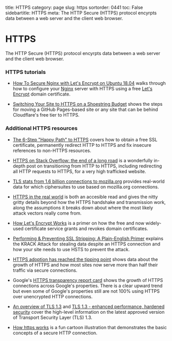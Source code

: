 title: HTTPS
category: page
slug: https
sortorder: 0441
toc: False
sidebartitle: HTTPS
meta: The HTTP Secure (HTTPS) protocol encyrpts data between a web server and the client web browser.


# HTTPS
The HTTP Secure (HTTPS) protocol encyrpts data between a web server and the 
client web browser.


### HTTPS tutorials
* [How To Secure Nginx with Let's Encrypt on Ubuntu 18.04](https://www.digitalocean.com/community/tutorials/how-to-secure-nginx-with-let-s-encrypt-on-ubuntu-18-04)
  walks through how to configure your [Nginx](/nginx.html) server with
  HTTPS using a free [Let's Encrypt](https://letsencrypt.org/) domain 
  certificate.

* [Switching Your Site to HTTPS on a Shoestring Budget](https://css-tricks.com/switching-site-https-shoestring-budget/)
  shows the steps for moving a GitHub Pages-based site or any site that
  can be behind Cloudflare's free tier to HTTPS.


### Additional HTTPS resources
* [The 6-Step "Happy Path" to HTTPS](https://www.troyhunt.com/the-6-step-happy-path-to-https/)
  covers how to obtain a free SSL certificate, permanently redirect HTTP
  to HTTPS and fix insecure references to non-HTTPS resources.

* [HTTPS on Stack Overflow: the end of a long road](https://nickcraver.com/blog/2017/05/22/https-on-stack-overflow/)
  is a wonderfully in-depth post on transitioning from HTTP to HTTPS, 
  including redirecting all HTTP requests to HTTPS, for a very high
  trafficked website.

* [TLS stats from 1.6 billion connections to mozilla.org](https://jve.linuxwall.info/blog/index.php?post/2016/08/04/TLS-stats-from-1.6-billion-connections-to-mozilla.org)
  provides real-world data for which ciphersuites to use based on 
  mozilla.org connections.

* [HTTPS in the real world](https://robertheaton.com/2018/11/28/https-in-the-real-world/)
  is both an accesible read and gives the nitty gritty details beyond how
  the HTTPS handshake and transmission work, along the assumptions it breaks
  down about where the most likely attack vectors really come from.

* [How Let's Encrypt Works](https://letsencrypt.org/how-it-works/) is a 
  primer on how the free and now widely-used certificate service grants
  and revokes domain certificates.

* [Performing & Preventing SSL Stripping: A Plain-English Primer](https://blog.cloudflare.com/performing-preventing-ssl-stripping-a-plain-english-primer/)
  explains the KRACK Attack for stealing data despite an HTTPS connection
  and how your site needs to use HSTS to prevent the attack.

* [HTTPS adoption has reached the tipping point](https://www.troyhunt.com/https-adoption-has-reached-the-tipping-point/)
  shows data about the growth of HTTPS and how most sites now serve more
  than half their traffic via secure connections.

* Google's 
  [HTTPS transparency report card](https://transparencyreport.google.com/https/overview?hl=en)
  shows the growth of HTTPS connections across Google's properties.
  There is a clear upward trend but even some of Google's properties still
  are not 100% using HTTPS over unencrypted HTTP connections.

* [An overview of TLS 1.3](https://kinsta.com/blog/tls-1-3/) and
  [TLS 1.3 - enhanced performance, hardened security](https://www.cloudflare.com/learning-resources/tls-1-3/) 
  cover the high-level information on the latest approved version of
  Transport Security Layer (TLS) 1.3.

* [How https works](https://www.sudhakar.online/programming/2015/08/09/https.html)
  is a fun cartoon illustration that demonstrates the basic concepts of
  a secure HTTP connection.

